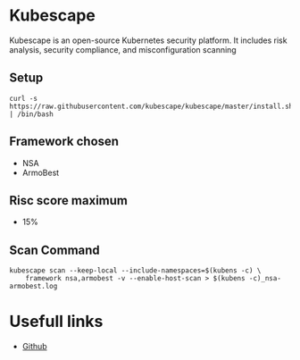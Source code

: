 # Kubescape
Kubescape is an open-source Kubernetes security platform. It includes risk analysis, security compliance, and misconfiguration scanning

## Setup
```
curl -s https://raw.githubusercontent.com/kubescape/kubescape/master/install.sh | /bin/bash
```

## Framework chosen
- NSA
- ArmoBest

## Risc score maximum
- 15%

## Scan Command
```
kubescape scan --keep-local --include-namespaces=$(kubens -c) \
    framework nsa,armobest -v --enable-host-scan > $(kubens -c)_nsa-armobest.log
```
# Usefull links
- [Github](https://github.com/kubescape/kubescape)